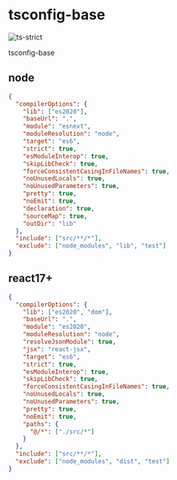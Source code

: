 # tsconfig-base

![ts-strict](https://img.shields.io/badge/typescript-%F0%9F%92%AA%20strict-blue?style=for-the-badge&logo=typescript)

tsconfig-base

## node

```json
{
  "compilerOptions": {
    "lib": ["es2020"],
    "baseUrl": ".",
    "module": "esnext",
    "moduleResolution": "node",
    "target": "es6",
    "strict": true,
    "esModuleInterop": true,
    "skipLibCheck": true,
    "forceConsistentCasingInFileNames": true,
    "noUnusedLocals": true,
    "noUnusedParameters": true,
    "pretty": true,
    "noEmit": true,
    "declaration": true,
    "sourceMap": true,
    "outDir": "lib"
  },
  "include": ["src/**/*"],
  "exclude": ["node_modules", "lib", "test"]
}
```

## react17+

```json
{
  "compilerOptions": {
    "lib": ["es2020", "dom"],
    "baseUrl": ".",
    "module": "es2020",
    "moduleResolution": "node",
    "resolveJsonModule": true,
    "jsx": "react-jsx",
    "target": "es6",
    "strict": true,
    "esModuleInterop": true,
    "skipLibCheck": true,
    "forceConsistentCasingInFileNames": true,
    "noUnusedLocals": true,
    "noUnusedParameters": true,
    "pretty": true,
    "noEmit": true,
    "paths": {
      "@/*": ["./src/*"]
    }
  },
  "include": ["src/**/*"],
  "exclude": ["node_modules", "dist", "test"]
}
```
